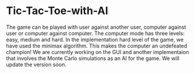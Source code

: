 # Tic-Tac-Toe-with-AI
The game can be played with user against another user, computer against user or computer against computer.
The computer mode has three levels: easy, medium and hard.
In the implementation hard level of the game, we have used the minimax algorithm. This makes the computer an undefeated champion!
We are currently working on the GUI and another implementaion that involves the Monte Carlo simulations as an AI for the game. We will update the version soon.
